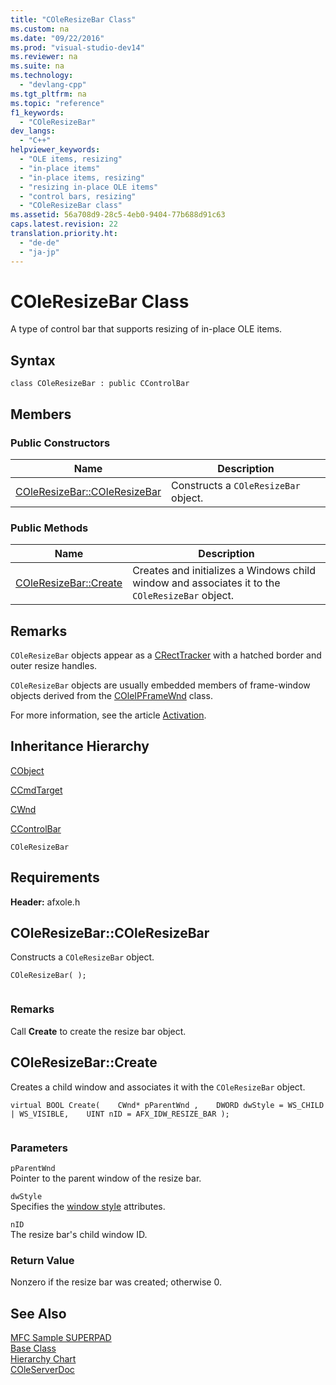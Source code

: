 ```yaml
---
title: "COleResizeBar Class"
ms.custom: na
ms.date: "09/22/2016"
ms.prod: "visual-studio-dev14"
ms.reviewer: na
ms.suite: na
ms.technology: 
  - "devlang-cpp"
ms.tgt_pltfrm: na
ms.topic: "reference"
f1_keywords: 
  - "COleResizeBar"
dev_langs: 
  - "C++"
helpviewer_keywords: 
  - "OLE items, resizing"
  - "in-place items"
  - "in-place items, resizing"
  - "resizing in-place OLE items"
  - "control bars, resizing"
  - "COleResizeBar class"
ms.assetid: 56a708d9-28c5-4eb0-9404-77b688d91c63
caps.latest.revision: 22
translation.priority.ht: 
  - "de-de"
  - "ja-jp"
---
```

# COleResizeBar Class
A type of control bar that supports resizing of in-place OLE items.  
  
## Syntax  
  
```  
class COleResizeBar : public CControlBar  
```  
  
## Members  
  
### Public Constructors  
  
|Name|Description|  
|----------|-----------------|  
|[COleResizeBar::COleResizeBar](#coleresizebar__coleresizebar)|Constructs a `COleResizeBar` object.|  
  
### Public Methods  
  
|Name|Description|  
|----------|-----------------|  
|[COleResizeBar::Create](#coleresizebar__create)|Creates and initializes a Windows child window and associates it to the `COleResizeBar` object.|  
  
## Remarks  
 `COleResizeBar` objects appear as a [CRectTracker](../VS_csharp/crecttracker-class.md) with a hatched border and outer resize handles.  
  
 `COleResizeBar` objects are usually embedded members of frame-window objects derived from the [COleIPFrameWnd](../VS_csharp/coleipframewnd-class.md) class.  
  
 For more information, see the article [Activation](../VS_csharp/activation--c---.md).  
  
## Inheritance Hierarchy  
 [CObject](../VS_csharp/cobject-class.md)  
  
 [CCmdTarget](../VS_csharp/ccmdtarget-class.md)  
  
 [CWnd](../VS_csharp/cwnd-class.md)  
  
 [CControlBar](../VS_csharp/ccontrolbar-class.md)  
  
 `COleResizeBar`  
  
## Requirements  
 **Header:** afxole.h  
  
##  <a name="coleresizebar__coleresizebar"></a>  COleResizeBar::COleResizeBar  
 Constructs a `COleResizeBar` object.  
  
```  
COleResizeBar( );  
  
```  
  
### Remarks  
 Call **Create** to create the resize bar object.  
  
##  <a name="coleresizebar__create"></a>  COleResizeBar::Create  
 Creates a child window and associates it with the `COleResizeBar` object.  
  
```  
virtual BOOL Create(    CWnd* pParentWnd ,    DWORD dwStyle = WS_CHILD | WS_VISIBLE,    UINT nID = AFX_IDW_RESIZE_BAR );  
  
```  
  
### Parameters  
 `pParentWnd`  
 Pointer to the parent window of the resize bar.  
  
 `dwStyle`  
 Specifies the [window style](../VS_csharp/window-styles.md) attributes.  
  
 `nID`  
 The resize bar's child window ID.  
  
### Return Value  
 Nonzero if the resize bar was created; otherwise 0.  
  
## See Also  
 [MFC Sample SUPERPAD](../VS_csharp/visual-c---samples.md)   
 [Base Class](../VS_csharp/ccontrolbar-class.md)   
 [Hierarchy Chart](../VS_csharp/hierarchy-chart.md)   
 [COleServerDoc](../VS_csharp/coleserverdoc-class.md)